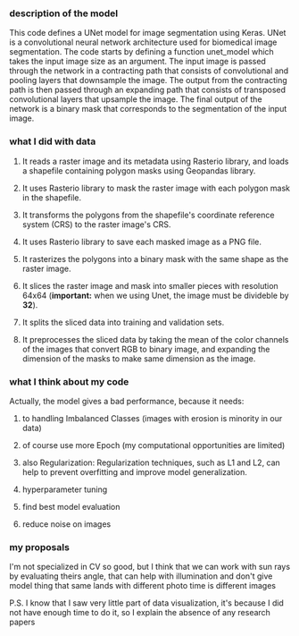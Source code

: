 ### description of the model
This code defines a UNet model for image segmentation using Keras. UNet is a convolutional neural network architecture used for biomedical image segmentation. 
The code starts by defining a function unet_model which takes the input image size as an argument. 
The input image is passed through the network in a contracting path that consists of convolutional and pooling layers that downsample the image. 
The output from the contracting path is then passed through an expanding path that consists of transposed convolutional layers that upsample the image. 
The final output of the network is a binary mask that corresponds to the segmentation of the input image.

### what I did with data 
1. It reads a raster image and its metadata using Rasterio library, and loads a shapefile containing polygon masks using Geopandas library.

2. It uses Rasterio library to mask the raster image with each polygon mask in the shapefile.

3. It transforms the polygons from the shapefile's coordinate reference system (CRS) to the raster image's CRS.

4. It uses Rasterio library to save each masked image as a PNG file.

5. It rasterizes the polygons into a binary mask with the same shape as the raster image.

6. It slices the raster image and mask into smaller pieces with resolution 64x64 (**important:** when we using Unet, the image must be divideble by **32**).

7. It splits the sliced data into training and validation sets.

8. It preprocesses the sliced data by taking the mean of the color channels of the images that convert RGB to binary image, and expanding the dimension of the masks to make same  dimension as the image.

### what I think about my code
Actually, the model gives a bad performance, because it needs:
1. to handling Imbalanced Classes (images with erosion is minority in our data)

2. of course use more Epoch (my computational opportunities are limited)

3. also Regularization: Regularization techniques, such as L1 and L2, can help to prevent overfitting and improve model generalization.

4. hyperparameter tuning 

5. find best model evaluation

6. reduce noise on images

### my proposals
I'm not specialized in CV so good, but I think that we can work with sun rays by evaluating theirs angle, that can help with illumination and don't give model thing that same lands with different photo time is different images

P.S. I know that I saw very little part of data visualization, it's because I did not have enough time to do it, so I explain the absence of any research papers
